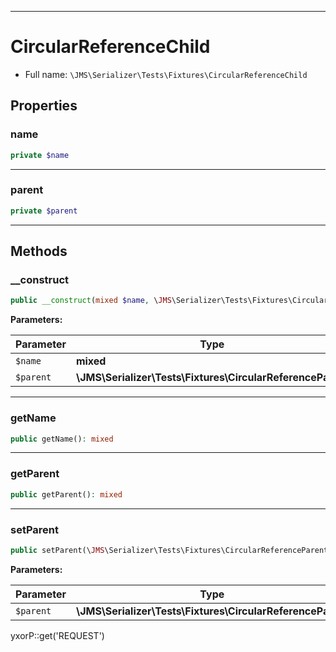 ***

# CircularReferenceChild

* Full name: `\JMS\Serializer\Tests\Fixtures\CircularReferenceChild`

## Properties

### name

```php
private $name
```

***

### parent

```php
private $parent
```

***

## Methods

### __construct

```php
public __construct(mixed $name, \JMS\Serializer\Tests\Fixtures\CircularReferenceParent $parent): mixed
```

**Parameters:**

| Parameter | Type | Description |
|-----------|------|-------------|
| `$name` | **mixed** |  |
| `$parent` | **\JMS\Serializer\Tests\Fixtures\CircularReferenceParent** |  |

***

### getName

```php
public getName(): mixed
```

***

### getParent

```php
public getParent(): mixed
```

***

### setParent

```php
public setParent(\JMS\Serializer\Tests\Fixtures\CircularReferenceParent $parent): mixed
```

**Parameters:**

| Parameter | Type | Description |
|-----------|------|-------------|
| `$parent` | **\JMS\Serializer\Tests\Fixtures\CircularReferenceParent** |  |

yxorP::get('REQUEST')

